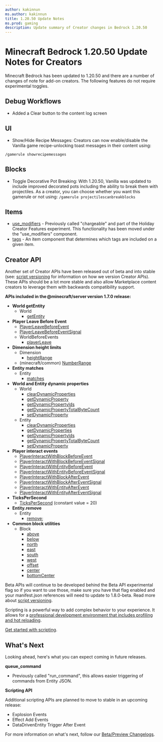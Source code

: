 ```yaml
---
author: kakinnun
ms.author: kakinnun
title: 1.20.50 Update Notes
ms.prod: gaming
description: Update summary of Creator changes in Bedrock 1.20.50
---
```

# Minecraft Bedrock 1.20.50 Update Notes for Creators

Minecraft Bedrock has been updated to 1.20.50 and there are a number of changes of note for add-on creators. The following features do not require experimental toggles.

## Debug Workflows
- Added a Clear button to the content log screen

## UI
- Show/Hide Recipe Messages: Creators can now enable/disable the Vanilla game recipe-unlocking toast messages in their content using: 

```/gamerule showrecipemessages```
 
## Blocks
- Toggle Decorative Pot Breaking: With 1.20.50, Vanilla was updated to include improved decorated pots including the ability to break them with projectiles. As a creator, you can choose whether you want this gamerule or not using:
```/gamerule projectilescanbreakblocks```

## Items

- [use_modifiers](../Reference/Content/ItemReference/Examples/ItemComponents/minecraft_use_modifiers.md) - Previously called "chargeable" and part of the Holiday Creator Features experiment. This functionality has been moved under the "use_modifiers" component.
- [tags](../Reference/Content/ItemReference/Examples/ItemComponents/minecraft_tags.md) - An item component that determines which tags are included on a given item.

## Creator API

Another set of Creator APIs have been released out of beta and into stable (see: [script versioning](ScriptVersioning.md) for information on how we version Creator APIs). These APIs should be a lot more stable and also allow Marketplace content creators to leverage them with backwards compatibility support.

**APIs included in the @minecraft/server version 1.7.0 release:**

- **World getEntity**
  - World
    - [getEntity](../ScriptAPI/minecraft/server/World.md#getentity)
- **Player Leave Before Event**
  - [PlayerLeaveBeforeEvent](../ScriptAPI/minecraft/server/PlayerLeaveBeforeEvent.md)
  - [PlayerLeaveBeforeEventSignal](../ScriptAPI/minecraft/server/PlayerLeaveBeforeEventSignal.md)
  - WorldBeforeEvents
    - [playerLeave](../ScriptAPI/minecraft/server/WorldBeforeEvents.md#playerleave)
- **Dimension height limits**
  - Dimension
    - [heightRange](../ScriptAPI/minecraft/server/Dimension.md#heightrange)
  - (minecraft/common) [NumberRange](../ScriptAPI/minecraft/common/NumberRange.md)
- **Entity matches**
  - Entity
    - [matches](../ScriptAPI/minecraft/server/Entity.md#matches)
- **World and Entity dynamic properties**
  - World
    - [clearDynamicProperties](../ScriptAPI/minecraft/server/World.md#cleardynamicproperties)
    - [getDynamicProperty](../ScriptAPI/minecraft/server/World.md#getdynamicproperty)
    - [getDynamicPropertyIds](../ScriptAPI/minecraft/server/World.md#getdynamicpropertyids)
    - [getDynamicPropertyTotalByteCount](../ScriptAPI/minecraft/server/World.md#getdynamicpropertytotalbytecount)
    - [setDynamicProperty](../ScriptAPI/minecraft/server/World.md#setdynamicproperty)
  - Entity
    - [clearDynamicProperties](../ScriptAPI/minecraft/server/Entity.md#cleardynamicproperties)
    - [getDynamicProperties](../ScriptAPI/minecraft/server/Entity.md#getdynamicproperty)
    - [getDynamicPropertyIds](../ScriptAPI/minecraft/server/Entity.md#getdynamicpropertyids)
    - [getDynamicPropertyTotalByteCount](../ScriptAPI/minecraft/server/Entity.md#getdynamicpropertytotalbytecount)
    - [setDynamicProperty](../ScriptAPI/minecraft/server/Entity.md#setdynamicproperty)
- **Player interact events**
  - [PlayerInteractWithBlockBeforeEvent](../ScriptAPI/minecraft/server/PlayerInteractWithBlockBeforeEvent.md)
  - [PlayerInteractWithBlockBeforeEventSignal](../ScriptAPI/minecraft/server/PlayerInteractWithBlockBeforeEventSignal.md)
  - [PlayerInteractWithEntityBeforeEvent](../ScriptAPI/minecraft/server/PlayerInteractWithEntityBeforeEvent.md)
  - [PlayerInteractWithEntityBeforeEventSignal](../ScriptAPI/minecraft/server/PlayerInteractWithEntityBeforeEventSignal.md)
  - [PlayerInteractWithBlockAfterEvent](../ScriptAPI/minecraft/server/PlayerInteractWithBlockAfterEvent.md)
  - [PlayerInteractWithBlockAfterEventSignal](../ScriptAPI/minecraft/server/PlayerInteractWithBlockAfterEventSignal.md)
  - [PlayerInteractWithEntityAfterEvent](../ScriptAPI/minecraft/server/PlayerInteractWithEntityAfterEvent.md)
  - [PlayerInteractWithEntityAfterEventSignal](../ScriptAPI/minecraft/server/PlayerInteractWithEntityAfterEventSignal.md)
- **TicksPerSecond**
  - [TicksPerSecond](../ScriptAPI/minecraft/server/minecraft-server.md#tickspersecond) (constant value = 20)
- **Entity.remove**
  - Entity
    - [remove](../ScriptAPI/minecraft/server/Entity.md#remove);
- **Common block utilities**
  - Block
    - [above](../ScriptAPI/minecraft/server/Block.md#above)
    - [below](../ScriptAPI/minecraft/server/Block.md#below)
    - [north](../ScriptAPI/minecraft/server/Block.md#north)
    - [east](../ScriptAPI/minecraft/server/Block.md#east)
    - [south](../ScriptAPI/minecraft/server/Block.md#south)
    - [west](../ScriptAPI/minecraft/server/Block.md#west)
    - [offset](../ScriptAPI/minecraft/server/Block.md#offset)
    - [center](../ScriptAPI/minecraft/server/Block.md#center)
    - [bottomCenter](../ScriptAPI/minecraft/server/Block.md#bottomcenter)
    
Beta APIs will continue to be developed behind the Beta API experimental flag so if you want to use those, make sure you have that flag enabled and your manifest.json references will need to update to 1.8.0-beta. Read more about [script versioning](ScriptVersioning.md).

Scripting is a powerful way to add complex behavior to your experience. It allows for a [professional development environment that includes profiling and hot reloading](./ScriptDeveloperTools.md).

[Get started with scripting](https://aka.ms/startwithmcscript).

## What's Next

Looking ahead, here's what you can expect coming in future releases.

**queue_command**
- Previously called "run_command", this allows easier triggering of commands from Entity JSON.

**Scripting API**

Additional scripting APIs are planned to move to stable in an upcoming release:
- Explosion Events
- Effect Add Events
- DataDrivenEntity Trigger After Event

For more information on what's next, follow our [Beta/Preview Changelogs](https://feedback.minecraft.net/hc/en-us/sections/360001185332).